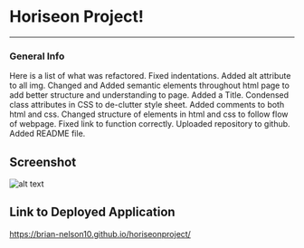 # Horiseon Project!

***

### General Info
Here is a list of what was refactored.
Fixed indentations. Added alt attribute to all img. Changed and Added semantic elements throughout html page to add better structure and understanding to page. Added a Title. Condensed class attributes in CSS to de-clutter style sheet. Added comments to both html and css. Changed structure of elements in html and css to follow flow of webpage. Fixed link to function correctly. Uploaded repository to github. Added README file.

## Screenshot

![alt text](../../OneDrive/Desktop/screencapture-file-C-Users-bn3l1-projects-horiseon-project-Develop-index-html-2022-06-15-14_15_02.png "horiseon screenshot")


## Link to Deployed Application

https://brian-nelson10.github.io/horiseonproject/


